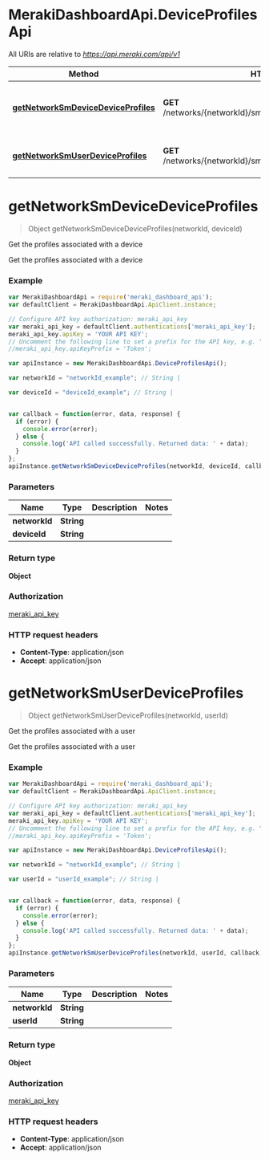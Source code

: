 # MerakiDashboardApi.DeviceProfilesApi

All URIs are relative to *https://api.meraki.com/api/v1*

Method | HTTP request | Description
------------- | ------------- | -------------
[**getNetworkSmDeviceDeviceProfiles**](DeviceProfilesApi.md#getNetworkSmDeviceDeviceProfiles) | **GET** /networks/{networkId}/sm/devices/{deviceId}/deviceProfiles | Get the profiles associated with a device
[**getNetworkSmUserDeviceProfiles**](DeviceProfilesApi.md#getNetworkSmUserDeviceProfiles) | **GET** /networks/{networkId}/sm/users/{userId}/deviceProfiles | Get the profiles associated with a user


<a name="getNetworkSmDeviceDeviceProfiles"></a>
# **getNetworkSmDeviceDeviceProfiles**
> Object getNetworkSmDeviceDeviceProfiles(networkId, deviceId)

Get the profiles associated with a device

Get the profiles associated with a device

### Example
```javascript
var MerakiDashboardApi = require('meraki_dashboard_api');
var defaultClient = MerakiDashboardApi.ApiClient.instance;

// Configure API key authorization: meraki_api_key
var meraki_api_key = defaultClient.authentications['meraki_api_key'];
meraki_api_key.apiKey = 'YOUR API KEY';
// Uncomment the following line to set a prefix for the API key, e.g. "Token" (defaults to null)
//meraki_api_key.apiKeyPrefix = 'Token';

var apiInstance = new MerakiDashboardApi.DeviceProfilesApi();

var networkId = "networkId_example"; // String | 

var deviceId = "deviceId_example"; // String | 


var callback = function(error, data, response) {
  if (error) {
    console.error(error);
  } else {
    console.log('API called successfully. Returned data: ' + data);
  }
};
apiInstance.getNetworkSmDeviceDeviceProfiles(networkId, deviceId, callback);
```

### Parameters

Name | Type | Description  | Notes
------------- | ------------- | ------------- | -------------
 **networkId** | **String**|  | 
 **deviceId** | **String**|  | 

### Return type

**Object**

### Authorization

[meraki_api_key](../README.md#meraki_api_key)

### HTTP request headers

 - **Content-Type**: application/json
 - **Accept**: application/json

<a name="getNetworkSmUserDeviceProfiles"></a>
# **getNetworkSmUserDeviceProfiles**
> Object getNetworkSmUserDeviceProfiles(networkId, userId)

Get the profiles associated with a user

Get the profiles associated with a user

### Example
```javascript
var MerakiDashboardApi = require('meraki_dashboard_api');
var defaultClient = MerakiDashboardApi.ApiClient.instance;

// Configure API key authorization: meraki_api_key
var meraki_api_key = defaultClient.authentications['meraki_api_key'];
meraki_api_key.apiKey = 'YOUR API KEY';
// Uncomment the following line to set a prefix for the API key, e.g. "Token" (defaults to null)
//meraki_api_key.apiKeyPrefix = 'Token';

var apiInstance = new MerakiDashboardApi.DeviceProfilesApi();

var networkId = "networkId_example"; // String | 

var userId = "userId_example"; // String | 


var callback = function(error, data, response) {
  if (error) {
    console.error(error);
  } else {
    console.log('API called successfully. Returned data: ' + data);
  }
};
apiInstance.getNetworkSmUserDeviceProfiles(networkId, userId, callback);
```

### Parameters

Name | Type | Description  | Notes
------------- | ------------- | ------------- | -------------
 **networkId** | **String**|  | 
 **userId** | **String**|  | 

### Return type

**Object**

### Authorization

[meraki_api_key](../README.md#meraki_api_key)

### HTTP request headers

 - **Content-Type**: application/json
 - **Accept**: application/json

